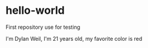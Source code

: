 # hello-world
First repository use for testing

I'm Dylan Weil, I'm 21 years old, my favorite color is red
